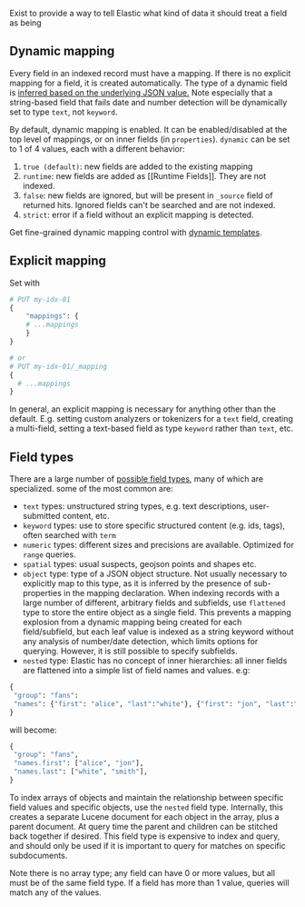 Exist to provide a way to tell Elastic what kind of data it should treat a field as being

## Dynamic mapping

Every field in an indexed record must have a mapping. If there is no explicit mapping for a field, it is created automatically. The type of a dynamic field is [inferred based on the underlying JSON value.](https://www.elastic.co/guide/en/elasticsearch/reference/current/dynamic-field-mapping.html#dynamic-field-mapping) Note especially that a string-based field that fails date and number detection will be dynamically set to type `text`, not `keyword`.

By default, dynamic mapping is enabled. It can be enabled/disabled at the top level of mappings, or on inner fields (in `properties`). `dynamic` can be set to 1 of 4 values, each with a different behavior:
1. `true (default)`: new fields are added to the existing mapping
2. `runtime`: new fields are added as [[Runtime Fields]]. They are not indexed.
3. `false`: new fields are ignored, but will be present in `_source` field of returned hits. Ignored fields can't be searched and are not indexed.
4. `strict`: error if a field without an explicit mapping is detected.

Get fine-grained dynamic mapping control with [dynamic templates](https://www.elastic.co/guide/en/elasticsearch/reference/current/dynamic-templates.html). 

## Explicit mapping

Set with 
```python
# PUT my-idx-01
{
	"mappings": {
	# ...mappings
	}
}

# or
# PUT my-idx-01/_mapping
{
  # ...mappings
}
```

In general, an explicit mapping is necessary for anything other than the default. E.g. setting custom analyzers or tokenizers for a `text` field, creating a multi-field, setting a text-based field as type `keyword` rather than `text`, etc.


## Field types
There are a large number of [possible field types](https://www.elastic.co/guide/en/elasticsearch/reference/current/mapping-types.html), many of which are specialized. some of the most common are:
- `text` types: unstructured string types, e.g. text descriptions, user-submitted content, etc.
- `keyword` types: use to store specific structured content (e.g. ids, tags), often searched with `term`
- `numeric` types: different sizes and precisions are available. Optimized for `range` queries.
- `spatial` types: usual suspects, geojson points and shapes etc.
- `object` type: type of a JSON object structure. Not usually necessary to explicitly map to this type, as it is inferred by the presence of sub-properties in the mapping declaration. When indexing records with a large number of different, arbitrary fields and subfields, use `flattened` type to store the entire object as a single field. This prevents a mapping explosion from a dynamic mapping being created for each field/subfield, but each leaf value is indexed as a string keyword without any analysis of number/date detection, which limits options for querying. However, it is still possible to specify subfields.
- `nested` type: Elastic has no concept of inner hierarchies: all inner fields are flattened into a simple list of field names and values. e.g:
```python
{
 "group": "fans":
 "names": {"first": "alice", "last":"white"}, {"first": "jon", "last":"smith"}
}
```
will become:
```python
{
 "group": "fans",
 "names.first": ["alice", "jon"],
 "names.last": ["white", "smith"],
}
```
To index arrays of objects and maintain the relationship between specific field values and specific objects, use the `nested` field type. Internally, this creates a separate Lucene document for each object in the array, plus a parent document. At query time the parent and children can be stitched back together if desired. This field type is expensive to index and query, and should only be used if it is important to query for matches on specific subdocuments.

Note there is no array type; any field can have 0 or more values, but all must be of the same field type. If a field has more than 1 value, queries will match any of the values.